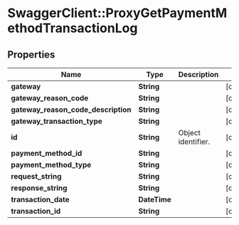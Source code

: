 # SwaggerClient::ProxyGetPaymentMethodTransactionLog

## Properties
Name | Type | Description | Notes
------------ | ------------- | ------------- | -------------
**gateway** | **String** |  | [optional] 
**gateway_reason_code** | **String** |  | [optional] 
**gateway_reason_code_description** | **String** |  | [optional] 
**gateway_transaction_type** | **String** |  | [optional] 
**id** | **String** | Object identifier. | [optional] 
**payment_method_id** | **String** |  | [optional] 
**payment_method_type** | **String** |  | [optional] 
**request_string** | **String** |  | [optional] 
**response_string** | **String** |  | [optional] 
**transaction_date** | **DateTime** |  | [optional] 
**transaction_id** | **String** |  | [optional] 


